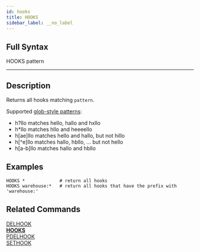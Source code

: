 ```yaml
---
id: hooks
title: HOOKS
sidebar_label: __no_label
---
```


## Full Syntax

HOOKS pattern

---

## Description

Returns all hooks matching `pattern`.

Supported [glob-style patterns](https://en.wikipedia.org/wiki/Glob_(programming)):

- h?llo matches hello, hallo and hxllo
- h*llo matches hllo and heeeello
- h[ae]llo matches hello and hallo, but not hillo
- h[^e]llo matches hallo, hbllo, ... but not hello
- h[a-b]llo matches hallo and hbllo

## Examples

```tile38
HOOKS *             # return all hooks
HOOKS warehouse:*   # return all hooks that have the prefix with 'warehouse:'
```

## Related Commands

[DELHOOK](delhook.html)<br>
**[HOOKS](hooks.html)**<br>
[PDELHOOK](pdelhook.html)<br>
[SETHOOK](sethook.html)<br>